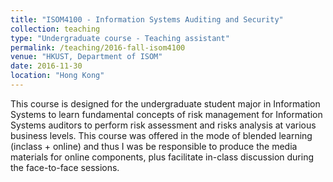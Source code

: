 ```yaml
---
title: "ISOM4100 - Information Systems Auditing and Security"
collection: teaching
type: "Undergraduate course - Teaching assistant"
permalink: /teaching/2016-fall-isom4100
venue: "HKUST, Department of ISOM"
date: 2016-11-30
location: "Hong Kong"
---
```


This course is designed for the undergraduate student major in Information Systems to learn fundamental concepts of risk management for Information Systems auditors to perform risk assessment and risks analysis at various business levels. This course was offered in the mode of blended learning (inclass + online) and thus I was be responsible to produce the media materials for online components, plus facilitate in-class discussion during the face-to-face sessions.